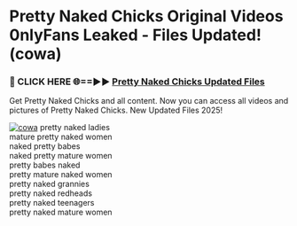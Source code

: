 # Pretty Naked Chicks Original Videos 0nlyFans Leaked - Files Updated! (cowa)

<h3>🔴 CLICK HERE 🌐==►► <a href="https://tinyurl.com/yckcrads" rel="nofollow">Pretty Naked Chicks Updated Files</a></h3>

Get Pretty Naked Chicks and all content. Now you can access all videos and pictures of Pretty Naked Chicks. New Updated Files 2025!

[![cowa](https://i.imgur.com/hpKpOFt.gif)](https://tinyurl.com/yckcrads)
pretty naked ladies<br>
mature pretty naked women<br>
naked pretty babes<br>
naked pretty mature women<br>
pretty babes naked<br>
pretty mature naked women<br>
pretty naked grannies<br>
pretty naked redheads<br>
pretty naked teenagers<br>
pretty naked mature women